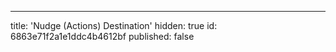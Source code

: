 ---
title: 'Nudge (Actions) Destination'
hidden: true
id: 6863e71f2a1e1ddc4b4612bf
published: false
